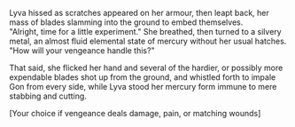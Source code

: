 Lyva hissed as scratches appeared on her armour, then leapt back, her mass of blades slamming into the ground to embed themselves.    
"Alright, time for a little experiment." She breathed, then turned to a silvery metal, an almost fluid elemental state of mercury without her usual hatches. "How will your vengeance handle this?"     

That said, she flicked her hand and several of the hardier, or possibly more expendable blades shot up from the ground, and whistled forth to impale Gon from every side, while Lyva stood her mercury form immune to mere stabbing and cutting.     

[Your choice if vengeance deals damage, pain, or matching wounds]